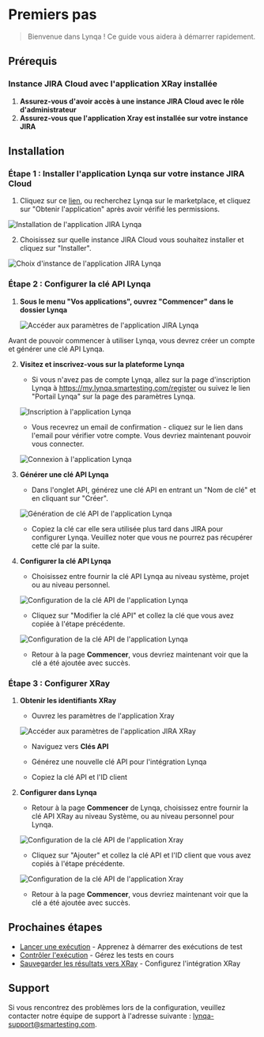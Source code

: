 # Premiers pas

> Bienvenue dans Lynqa ! Ce guide vous aidera à démarrer rapidement.

## Prérequis

### Instance JIRA Cloud avec l'application XRay installée

1. **Assurez-vous d'avoir accès à une instance JIRA Cloud avec le rôle d'administrateur**
2. **Assurez-vous que l'application Xray est installée sur votre instance JIRA**

## Installation

### Étape 1 : Installer l'application Lynqa sur votre instance JIRA Cloud

1. Cliquez sur ce [lien](https://marketplace.atlassian.com/apps/31307c66-e3ef-49b2-9670-e7117fe00517), ou recherchez Lynqa sur le marketplace, et cliquez sur "Obtenir l'application" après avoir vérifié les permissions.

![Installation de l'application JIRA Lynqa](../_media/getting-started/lynqa-jira-app-installation.png)

2. Choisissez sur quelle instance JIRA Cloud vous souhaitez installer et cliquez sur "Installer".

![Choix d'instance de l'application JIRA Lynqa](../_media/getting-started/lynqa-jira-app-installation-2.png)

### Étape 2 : Configurer la clé API Lynqa

1. **Sous le menu "Vos applications", ouvrez "Commencer" dans le dossier Lynqa**

   ![Accéder aux paramètres de l'application JIRA Lynqa](../_media/getting-started/lynqa-jira-app-access-settings.png)

Avant de pouvoir commencer à utiliser Lynqa, vous devrez créer un compte et générer une clé API Lynqa.

2. **Visitez et inscrivez-vous sur la plateforme Lynqa**

   - Si vous n'avez pas de compte Lynqa, allez sur la page d'inscription Lynqa à https://my.lynqa.smartesting.com/register ou suivez le lien "Portail Lynqa" sur la page des paramètres Lynqa.

   ![Inscription à l'application Lynqa](../_media/getting-started/lynqa-app-signup.png)

   - Vous recevrez un email de confirmation - cliquez sur le lien dans l'email pour vérifier votre compte. Vous devriez maintenant pouvoir vous connecter.

   ![Connexion à l'application Lynqa](../_media/getting-started/lynqa-app-signin.png)

3. **Générer une clé API Lynqa**

   - Dans l'onglet API, générez une clé API en entrant un "Nom de clé" et en cliquant sur "Créer".

   ![Génération de clé API de l'application Lynqa](../_media/getting-started/lynqa-api-key-generation.png)

   - Copiez la clé car elle sera utilisée plus tard dans JIRA pour configurer Lynqa. Veuillez noter que vous ne pourrez pas récupérer cette clé par la suite.

4. **Configurer la clé API Lynqa**

   - Choisissez entre fournir la clé API Lynqa au niveau système, projet ou au niveau personnel.

   ![Configuration de la clé API de l'application Lynqa](../_media/getting-started/lynqa-jira-app-configure-lynqa-key.png)

   - Cliquez sur "Modifier la clé API" et collez la clé que vous avez copiée à l'étape précédente.

   ![Configuration de la clé API de l'application Lynqa](../_media/getting-started/lynqa-jira-app-configure-lynqa-key-2.png)

   - Retour à la page **Commencer**, vous devriez maintenant voir que la clé a été ajoutée avec succès.

### Étape 3 : Configurer XRay

1. **Obtenir les identifiants XRay**

   - Ouvrez les paramètres de l'application Xray

   ![Accéder aux paramètres de l'application JIRA XRay](../_media/getting-started/lynqa-jira-xray-access-settings.png)

   - Naviguez vers **Clés API**

   - Générez une nouvelle clé API pour l'intégration Lynqa
   
   - Copiez la clé API et l'ID client

2. **Configurer dans Lynqa**

   - Retour à la page **Commencer** de Lynqa, choisissez entre fournir la clé API XRay au niveau Système, ou au niveau personnel pour Lynqa.

   ![Configuration de la clé API de l'application Xray](../_media/getting-started/lynqa-jira-app-configure-xray-key.png)

   - Cliquez sur "Ajouter" et collez la clé API et l'ID client que vous avez copiés à l'étape précédente.

   ![Configuration de la clé API de l'application Xray](../_media/getting-started/lynqa-jira-app-configure-xray-key-2.png)

   - Retour à la page **Commencer**, vous devriez maintenant voir que la clé a été ajoutée avec succès.

## Prochaines étapes

- [Lancer une exécution](launch-execution.md) - Apprenez à démarrer des exécutions de test
- [Contrôler l'exécution](control-execution.md) - Gérez les tests en cours
- [Sauvegarder les résultats vers XRay](xray-integration.md) - Configurez l'intégration XRay

## Support

Si vous rencontrez des problèmes lors de la configuration, veuillez contacter notre équipe de support à l'adresse suivante : [lynqa-support@smartesting.com](lynqa-support@smartesting.com).
